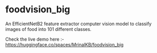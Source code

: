 # foodvision_big
An EfficientNetB2 feature extractor computer vision model to classify images of food into 101 different classes.

Check the live demo here :- https://huggingface.co/spaces/MrinalKB/foodvision_big
